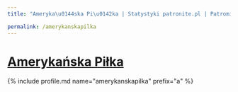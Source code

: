 ```yaml
---
title: "Ameryka\u0144ska Pi\u0142ka | Statystyki patronite.pl | Patromierz"

permalink: /amerykanskapilka
---
```


# [Amerykańska Piłka](https://patronite.pl/amerykanskapilka)

{% include profile.md name="amerykanskapilka" prefix="a" %}

